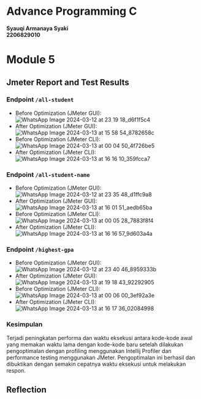 # Advance Programming C
**Syauqi Armanaya Syaki** </br>
**2206829010** </br>

# Module 5

## Jmeter Report and Test Results

### Endpoint `/all-student`
* Before Optimization (JMeter GUI):
  ![WhatsApp Image 2024-03-12 at 23 19 18_d6f1f5c4](https://github.com/syauqiarman/exercise-profiling/assets/113775175/1f71e14c-2d24-4a42-8465-cecb6c4c9052)
* After Optimization (JMeter GUI):
  ![WhatsApp Image 2024-03-13 at 15 58 54_8782658c](https://github.com/syauqiarman/exercise-profiling/assets/113775175/fbdd7305-dd09-4740-861d-5752b4f5c121)
* Before Optimization (JMeter CLI):
  ![WhatsApp Image 2024-03-13 at 00 04 50_4f726be5](https://github.com/syauqiarman/exercise-profiling/assets/113775175/6bce69c9-62a7-46c7-8299-77ef28e99341)
* After Optimization (JMeter CLI):
  ![WhatsApp Image 2024-03-13 at 16 16 10_359fcca7](https://github.com/syauqiarman/exercise-profiling/assets/113775175/95c60f5d-c17d-45ad-9e33-41f60e93eb27)

### Endpoint `/all-student-name`
* Before Optimization (JMeter GUI):
  ![WhatsApp Image 2024-03-12 at 23 35 48_d1ffc9a8](https://github.com/syauqiarman/exercise-profiling/assets/113775175/d053b9cd-043f-4af9-8520-482d5cfc135c)
* After Optimization (JMeter GUI):
  ![WhatsApp Image 2024-03-13 at 16 01 51_aedb65ba](https://github.com/syauqiarman/exercise-profiling/assets/113775175/52830142-acfa-4eff-ac00-cde1c0ef105b)
* Before Optimization (JMeter CLI):
  ![WhatsApp Image 2024-03-13 at 00 05 28_7883f8f4](https://github.com/syauqiarman/exercise-profiling/assets/113775175/9308b802-87f6-40e4-ba8e-67a5b1fee0f7)
* After Optimization (JMeter CLI):
  ![WhatsApp Image 2024-03-13 at 16 16 57_9d603a4a](https://github.com/syauqiarman/exercise-profiling/assets/113775175/a25eb378-d799-48c4-b64b-0e1c9466e62d)

### Endpoint `/highest-gpa`
* Before Optimization (JMeter GUI):
  ![WhatsApp Image 2024-03-12 at 23 40 46_8959333b](https://github.com/syauqiarman/exercise-profiling/assets/113775175/72bb5def-77b0-49ee-afb7-616aa060b791)
* After Optimization (JMeter GUI):
  ![WhatsApp Image 2024-03-13 at 19 18 43_92292905](https://github.com/syauqiarman/exercise-profiling/assets/113775175/da7d9ee9-3532-408d-8327-947bd9b0e4d6)
* Before Optimization (JMeter CLI):
  ![WhatsApp Image 2024-03-13 at 00 06 00_3ef92a3e](https://github.com/syauqiarman/exercise-profiling/assets/113775175/a527d370-2c96-4ec8-88c3-aa21a05f145f)
* After Optimization (JMeter CLI):
  ![WhatsApp Image 2024-03-13 at 16 17 36_02084998](https://github.com/syauqiarman/exercise-profiling/assets/113775175/97fcedfa-6ef1-434a-a345-a0838ab94b54)

### Kesimpulan
Terjadi peningkatan performa dan waktu eksekusi antara kode-kode awal yang memakan waktu lama dengan kode-kode baru setelah dilakukan pengoptimalan dengan profiling menggunakan Intellij Profiler dan performance testing menggunakan JMeter. Pengoptimalan ini berhasil dan dibuktikan dengan semakin cepatnya waktu eksekusi untuk melakukan respon.

## Reflection
